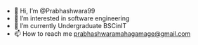 - 👋 Hi, I’m @Prabhashwara99
- 👀 I’m interested in software engineering
- 🌱 I’m currently Undergraduate BSCinIT
- 📫 How to reach me prabhashwaramahagamage@gmail.com

<!---
Prabhashwara99/Prabhashwara99 is a ✨ special ✨ repository because its `README.md` (this file) appears on your GitHub profile.
You can click the Preview link to take a look at your changes.
--->
